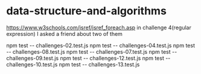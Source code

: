 # data-structure-and-algorithms
https://www.w3schools.com/jsref/jsref_foreach.asp
in challenge 4(regular expression)  I asked a friend about two of them

npm test -- challenges-02.test.js
npm test -- challenges-04.test.js
npm test -- challenges-08.test.js
npm test -- challenges-07.test.js
npm test -- challenges-09.test.js
npm test -- challenges-12.test.js
npm test -- challenges-10.test.js
npm test -- challenges-13.test.js


